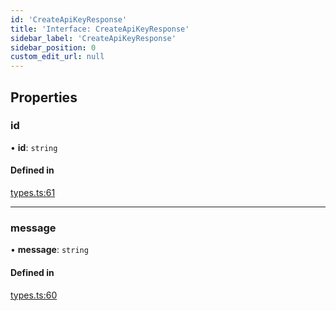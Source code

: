 ```yaml
---
id: 'CreateApiKeyResponse'
title: 'Interface: CreateApiKeyResponse'
sidebar_label: 'CreateApiKeyResponse'
sidebar_position: 0
custom_edit_url: null
---
```


## Properties

### id

• **id**: `string`

#### Defined in

[types.ts:61](https://github.com/Project-Krypto/ReactPayVault/blob/4db402f/src/lib/types.ts#L61)

---

### message

• **message**: `string`

#### Defined in

[types.ts:60](https://github.com/Project-Krypto/ReactPayVault/blob/4db402f/src/lib/types.ts#L60)
